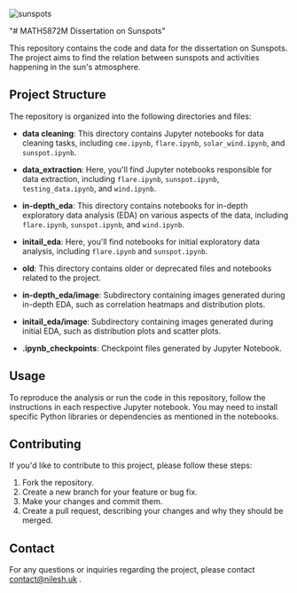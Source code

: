 
![sunspots](https://github.com/nilesh14k/Thesis-on-Sunspots-SolarFlare-CoronalMassEjections-SolarWinds/assets/65092135/6534a9c7-b66a-448b-aa9b-18b19819e819)

"# MATH5872M  Dissertation on Sunspots"

This repository contains the code and data for the dissertation on Sunspots. The project aims to find the relation between sunspots and activities happening in the sun's atmosphere.

## Project Structure

The repository is organized into the following directories and files:

- **data cleaning**: This directory contains Jupyter notebooks for data cleaning tasks, including `cme.ipynb`, `flare.ipynb`, `solar_wind.ipynb`, and `sunspot.ipynb`.

- **data_extraction**: Here, you'll find Jupyter notebooks responsible for data extraction, including `flare.ipynb`, `sunspot.ipynb`, `testing_data.ipynb`, and `wind.ipynb`.

- **in-depth_eda**: This directory contains notebooks for in-depth exploratory data analysis (EDA) on various aspects of the data, including `flare.ipynb`, `sunspot.ipynb`, and `wind.ipynb`.

- **initail_eda**: Here, you'll find notebooks for initial exploratory data analysis, including `flare.ipynb` and `sunspot.ipynb`.

- **old**: This directory contains older or deprecated files and notebooks related to the project.

- **in-depth_eda/image**: Subdirectory containing images generated during in-depth EDA, such as correlation heatmaps and distribution plots.

- **initail_eda/image**: Subdirectory containing images generated during initial EDA, such as distribution plots and scatter plots.

- **.ipynb_checkpoints**: Checkpoint files generated by Jupyter Notebook.

## Usage

To reproduce the analysis or run the code in this repository, follow the instructions in each respective Jupyter notebook. You may need to install specific Python libraries or dependencies as mentioned in the notebooks.

## Contributing

If you'd like to contribute to this project, please follow these steps:

1. Fork the repository.
2. Create a new branch for your feature or bug fix.
3. Make your changes and commit them.
4. Create a pull request, describing your changes and why they should be merged.

## Contact

For any questions or inquiries regarding the project, please contact contact@nilesh.uk .
